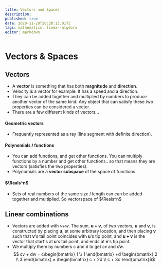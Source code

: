 ```yaml
---
title: Vectors and Spaces
description: 
published: true
date: 2020-11-20T20:28:13.017Z
tags: mathematics, linear-algebra
editor: markdown
---
```


# Vectors & Spaces


## Vectors
* A **vector** is something that has both **magnitude** and **direction**. 
* Velocity is a vector for example. It has a speed and a direction. 
* They can be added together and multiplied by numbers to produce another vector of the same kind. Any object that can satisfy these two properties can be considered a vector.
* There are a few different kinds of vectors...
#### Geometric vectors
* Frequently represented as a ray (line segment with definite direction).  

#### Polynomials / functions
* You can add functions, and get other functions. You can multiply functions by a number and get other functions.. so that means they are vectors (satisfies the two properties).
* Polynomials are a **vector subspace** of the space of functions. 

#### $\Reals^n$
* Sets of real numbers of the same size / length can can be added together and multiplied. So vectorspace of $\Reals^n$

## Linear combinations
* Vectors are added with *v+w*. 
The sum, **u + v**, of two vectors, **u** and **v**, is constructed by placing **u**, at some arbitrary location, and then placing **v** such that **v**'s tail point coincides with **u**'s tip point, and **u + v** is the vector that start's at **u**'s tail point, and ends at **v**'s tip point.
* We multiply them by numbers c and d to get *cv* and *dw*.
$$ cv + dw = c\begin{bmatrix}
1 \\
1 
\end{bmatrix} +d
\begin{bmatrix}
2 \\
3 
\end{bmatrix} = 
\begin{bmatrix}
c + 2d \\
c + 3d 
\end{bmatrix}$$

